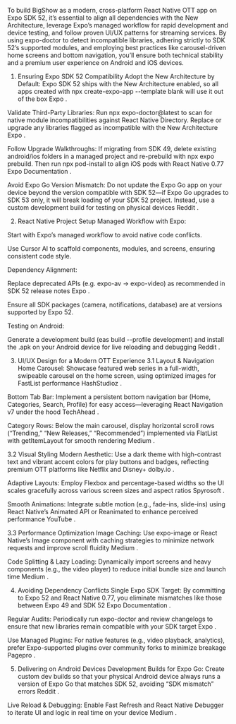 To build BigShow as a modern, cross-platform React Native OTT app on Expo SDK 52, it’s essential to align all dependencies with the New Architecture, leverage Expo’s managed workflow for rapid development and device testing, and follow proven UI/UX patterns for streaming services. By using expo-doctor to detect incompatible libraries, adhering strictly to SDK 52’s supported modules, and employing best practices like carousel-driven home screens and bottom navigation, you’ll ensure both technical stability and a premium user experience on Android and iOS devices.

1. Ensuring Expo SDK 52 Compatibility
Adopt the New Architecture by Default: Expo SDK 52 ships with the New Architecture enabled, so all apps created with
npx create-expo-app --template blank will use it out of the box 
Expo
.

Validate Third-Party Libraries: Run npx expo-doctor@latest to scan for native module incompatibilities against React Native Directory. Replace or upgrade any libraries flagged as incompatible with the New Architecture 
Expo
.

Follow Upgrade Walkthroughs: If migrating from SDK 49, delete existing android/ios folders in a managed project and re-prebuild with npx expo prebuild. Then run npx pod-install to align iOS pods with React Native 0.77 
Expo Documentation
.

Avoid Expo Go Version Mismatch: Do not update the Expo Go app on your device beyond the version compatible with SDK 52—if Expo Go upgrades to SDK 53 only, it will break loading of your SDK 52 project. Instead, use a custom development build for testing on physical devices 
Reddit
.

2. React Native Project Setup
Managed Workflow with Expo:

Start with Expo’s managed workflow to avoid native code conflicts.

Use Cursor AI to scaffold components, modules, and screens, ensuring consistent code style.

Dependency Alignment:

Replace deprecated APIs (e.g. expo-av → expo-video) as recommended in SDK 52 release notes 
Expo
.

Ensure all SDK packages (camera, notifications, database) are at versions supported by Expo 52.

Testing on Android:

Generate a development build (eas build --profile development) and install the .apk on your Android device for live reloading and debugging 
Reddit
.

3. UI/UX Design for a Modern OTT Experience
3.1 Layout & Navigation
Home Carousel: Showcase featured web series in a full-width, swipeable carousel on the home screen, using optimized images for FastList performance 
HashStudioz
.

Bottom Tab Bar: Implement a persistent bottom navigation bar (Home, Categories, Search, Profile) for easy access—leveraging React Navigation v7 under the hood 
TechAhead
.

Category Rows: Below the main carousel, display horizontal scroll rows (“Trending,” “New Releases,” “Recommended”) implemented via FlatList with getItemLayout for smooth rendering 
Medium
.

3.2 Visual Styling
Modern Aesthetic: Use a dark theme with high-contrast text and vibrant accent colors for play buttons and badges, reflecting premium OTT platforms like Netflix and Disney+ 
dolby.io
.

Adaptive Layouts: Employ Flexbox and percentage-based widths so the UI scales gracefully across various screen sizes and aspect ratios 
Spyrosoft
.

Smooth Animations: Integrate subtle motion (e.g., fade-ins, slide-ins) using React Native’s Animated API or Reanimated to enhance perceived performance 
YouTube
.

3.3 Performance Optimization
Image Caching: Use expo-image or React Native’s Image component with caching strategies to minimize network requests and improve scroll fluidity 
Medium
.

Code Splitting & Lazy Loading: Dynamically import screens and heavy components (e.g., the video player) to reduce initial bundle size and launch time 
Medium
.

4. Avoiding Dependency Conflicts
Single Expo SDK Target: By committing to Expo 52 and React Native 0.77, you eliminate mismatches like those between Expo 49 and SDK 52 
Expo Documentation
.

Regular Audits: Periodically run expo-doctor and review changelogs to ensure that new libraries remain compatible with your SDK target 
Expo
.

Use Managed Plugins: For native features (e.g., video playback, analytics), prefer Expo-supported plugins over community forks to minimize breakage 
Pagepro
.

5. Delivering on Android Devices
Development Builds for Expo Go: Create custom dev builds so that your physical Android device always runs a version of Expo Go that matches SDK 52, avoiding “SDK mismatch” errors 
Reddit
.

Live Reload & Debugging: Enable Fast Refresh and React Native Debugger to iterate UI and logic in real time on your device 
Medium
.